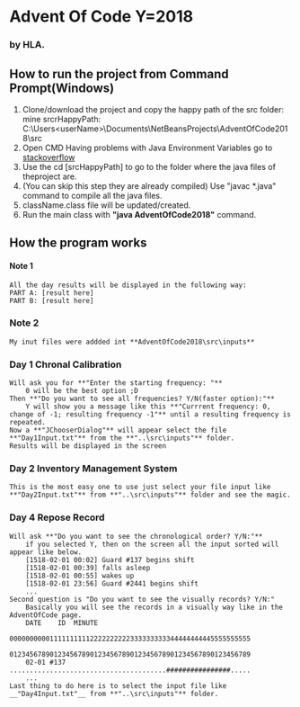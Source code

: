 # Advent Of Code Y=2018
### by HLA.

## How to run the project from Command Prompt(Windows)
1. Clone/download the project and copy the happy path of the src folder:
    mine srcrHappyPath: C:\Users\<userName>\Documents\NetBeansProjects\AdventOfCode2018\src
2. Open CMD
    Having problems with Java Environment Variables go to [stackoverflow](https://stackoverflow.com/questions/7709041/javac-is-not-recognized-as-an-internal-or-external-command-operable-program-or)
3. Use the cd [srcHappyPath] to go to the folder where the java files of theproject are.
4. (You can skip this step they are already compiled)
    Use  "javac *.java" command to compile all the java files.
5. className.class file will be updated/created.
6. Run the main class with **"java AdventOfCode2018"** command.


## How the program works
#### Note 1
    All the day results will be displayed in the following way:
    PART A: [result here]
    PART B: [result here]
### Note 2
    My inut files were addded int **AdventOfCode2018\src\inputs**
        
### Day 1 Chronal Calibration
    Will ask you for **"Enter the starting frequency: "** 
        0 will be the best option ;D
    Then **"Do you want to see all frequencies? Y/N(faster option):"**
        Y will show you a message like this **"Currrent frequency: 0, change of -1; resulting frequency -1"** until a resulting frequency is repeated.
    Now a **"JChooserDialog"** will appear select the file **"Day1Input.txt"** from the **"..\src\inputs"** folder. 
    Results will be displayed in the screen

### Day 2 Inventory Management System
    This is the most easy one to use just select your file input like **"Day2Input.txt"** from **"..\src\inputs"** folder and see the magic.
    
### Day 4 Repose Record
    Will ask **"Do you want to see the chronological order? Y/N:"**
        if you selected Y, then on the screen all the input sorted will appear like below.
        [1518-02-01 00:02] Guard #137 begins shift
        [1518-02-01 00:39] falls asleep
        [1518-02-01 00:55] wakes up
        [1518-02-01 23:56] Guard #2441 begins shift
        ...
    Second question is "Do you want to see the visually records? Y/N:"
        Basically you will see the records in a visually way like in the AdventOfCode page.
        DATE    ID  MINUTE
                    000000000011111111112222222222333333333344444444445555555555
                    012345678901234567890123456789012345678901234567890123456789
        02-01 #137  .......................................################.....
        ...
    Last thing to do here is to select the input file like __"Day4Input.txt"__ from **"..\src\inputs"** folder.
